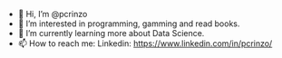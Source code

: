 - 👋 Hi, I’m @pcrinzo
- 👀 I’m interested in programming, gamming and read books.
- 🌱 I’m currently learning more about Data Science.
- 📫 How to reach me: Linkedin: https://www.linkedin.com/in/pcrinzo/

<!---
pcrinzo/pcrinzo is a ✨ special ✨ repository because its `README.md` (this file) appears on your GitHub profile.
You can click the Preview link to take a look at your changes.
--->
